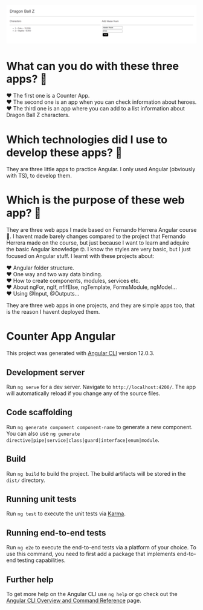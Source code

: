 <img src=https://github.com/SergioGordillo/CounterAppAngular/blob/main/dragon-ball-z-app.png alt="Home of DragonBallZApp"/>

# What can you do with these three apps? :thinking:

:heart: The first one is a Counter App. <br>
:heart: The second one is an app when you can check information about heroes. <br>
:heart: The third one is an app where you can add to a list information about Dragon Ball Z characters. <br>

# Which technologies did I use to develop these apps? :thinking:

They are three little apps to practice Angular. I only used Angular (obviously with TS), to develop them. <br>

# Which is the purpose of these web app? :thinking:

They are three web apps I made based on Fernando Herrera Angular course 🧐. I havent made barely changes compared to the project that Fernando Herrera made on the course, but just because I want to learn and adquire the basic Angular knowledge 🤓. I know the styles are very basic, but I just focused on Angular stuff. I learnt with these projects about:

:heart: Angular folder structure.  <br>
:heart: One way and two way data binding. <br>
:heart: How to create components, modules, services etc.  <br>
:heart: About ngFor, ngIf, nfIfElse, ngTemplate, FormsModule, ngModel... <br>
:heart: Using @Input, @Outputs... <br>

They are three web apps in one projects, and they are simple apps too, that is the reason I havent deployed them.


# Counter App Angular

This project was generated with [Angular CLI](https://github.com/angular/angular-cli) version 12.0.3.

## Development server

Run `ng serve` for a dev server. Navigate to `http://localhost:4200/`. The app will automatically reload if you change any of the source files.

## Code scaffolding

Run `ng generate component component-name` to generate a new component. You can also use `ng generate directive|pipe|service|class|guard|interface|enum|module`.

## Build

Run `ng build` to build the project. The build artifacts will be stored in the `dist/` directory.

## Running unit tests

Run `ng test` to execute the unit tests via [Karma](https://karma-runner.github.io).

## Running end-to-end tests

Run `ng e2e` to execute the end-to-end tests via a platform of your choice. To use this command, you need to first add a package that implements end-to-end testing capabilities.

## Further help

To get more help on the Angular CLI use `ng help` or go check out the [Angular CLI Overview and Command Reference](https://angular.io/cli) page.
